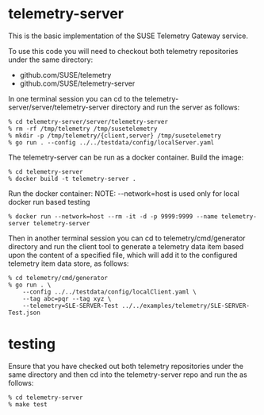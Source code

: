 # telemetry-server
This is the basic implementation of the SUSE Telemetry Gateway service.

To use this code you will need to checkout both telemetry repositories
under the same directory:

* github.com/SUSE/telemetry
* github.com/SUSE/telemetry-server

In one terminal session you can cd to the telemetry-server/server/telemetry-server
directory and run the server as follows:

```
% cd telemetry-server/server/telemetry-server
% rm -rf /tmp/telemetry /tmp/susetelemetry
% mkdir -p /tmp/telemetry/{client,server} /tmp/susetelemetry 
% go run . --config ../../testdata/config/localServer.yaml
```

The telemetry-server can be run as a docker container.
Build the image:
```
% cd telemetry-server
% docker build -t telemetry-server .
```
Run the docker container:
NOTE:  --network=host is used only for local docker run based testing
```
% docker run --network=host --rm -it -d -p 9999:9999 --name telemetry-server telemetry-server
```

Then in another terminal session you can cd to telemetry/cmd/generator
directory and run the client tool to generate a telemetry data item
based upon the content of a specified file, which will add it to the
configured telemetry item data store, as follows:

```
% cd telemetry/cmd/generator
% go run . \
    --config ../../testdata/config/localClient.yaml \
    --tag abc=pqr --tag xyz \
    --telemetry=SLE-SERVER-Test ../../examples/telemetry/SLE-SERVER-Test.json
```

# testing

Ensure that you have checked out both telemetry repositories under the
same directory and then cd into the telemetry-server repo and run the
as follows:

```
% cd telemetry-server
% make test
```
